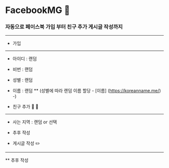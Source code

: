 # FacebookMG :blue_book:

### 자동으로 페이스북 가입 부터 친구 추가 게시글 작성까지 
---------------------------------------

* 가입
---------------------------------------
 * 아이디 : 랜덤
 * 비번 : 랜덤
 * 성별 : 랜덤 
 * 이름 : 랜덤
** (성별에 따라 랜덤 이름 할당 - [이름] (https://koreanname.me/) -)

* 친구 추가 :two_men_holding_hands: :two_women_holding_hands:
---------------------------------------
 * 사는 지역 : 랜덤 or 선택
 * 추후 작성

* 게시글 작성 :pencil2:
---------------------------------------
** 추후 작성
